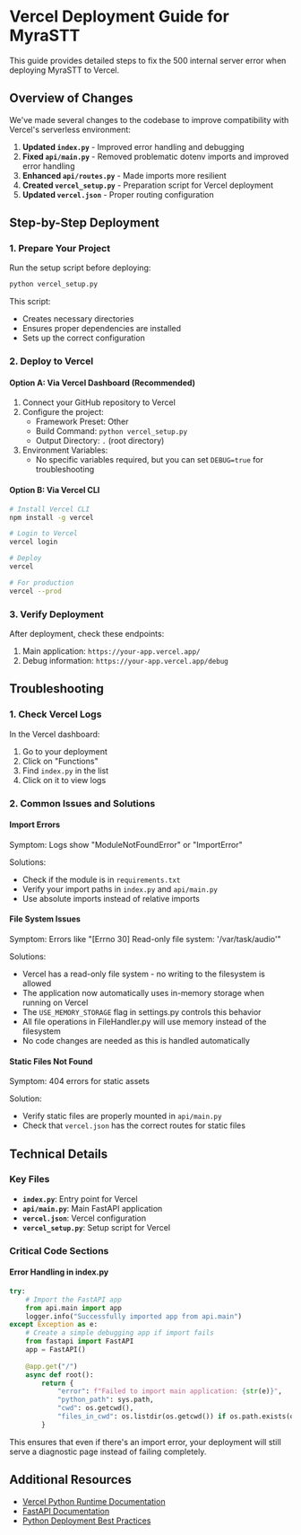# Vercel Deployment Guide for MyraSTT

This guide provides detailed steps to fix the 500 internal server error when deploying MyraSTT to Vercel.

## Overview of Changes

We've made several changes to the codebase to improve compatibility with Vercel's serverless environment:

1. **Updated `index.py`** - Improved error handling and debugging
2. **Fixed `api/main.py`** - Removed problematic dotenv imports and improved error handling
3. **Enhanced `api/routes.py`** - Made imports more resilient
4. **Created `vercel_setup.py`** - Preparation script for Vercel deployment
5. **Updated `vercel.json`** - Proper routing configuration

## Step-by-Step Deployment

### 1. Prepare Your Project

Run the setup script before deploying:

```bash
python vercel_setup.py
```

This script:
- Creates necessary directories
- Ensures proper dependencies are installed
- Sets up the correct configuration

### 2. Deploy to Vercel

#### Option A: Via Vercel Dashboard (Recommended)

1. Connect your GitHub repository to Vercel
2. Configure the project:
   - Framework Preset: Other
   - Build Command: `python vercel_setup.py`
   - Output Directory: `.` (root directory)
3. Environment Variables: 
   - No specific variables required, but you can set `DEBUG=true` for troubleshooting

#### Option B: Via Vercel CLI

```bash
# Install Vercel CLI
npm install -g vercel

# Login to Vercel
vercel login

# Deploy
vercel

# For production
vercel --prod
```

### 3. Verify Deployment

After deployment, check these endpoints:

1. Main application: `https://your-app.vercel.app/`
2. Debug information: `https://your-app.vercel.app/debug`

## Troubleshooting

### 1. Check Vercel Logs

In the Vercel dashboard:
1. Go to your deployment
2. Click on "Functions"
3. Find `index.py` in the list
4. Click on it to view logs

### 2. Common Issues and Solutions

#### Import Errors

Symptom: Logs show "ModuleNotFoundError" or "ImportError"

Solutions:
- Check if the module is in `requirements.txt`
- Verify your import paths in `index.py` and `api/main.py`
- Use absolute imports instead of relative imports

#### File System Issues

Symptom: Errors like "[Errno 30] Read-only file system: '/var/task/audio'"

Solutions:
- Vercel has a read-only file system - no writing to the filesystem is allowed
- The application now automatically uses in-memory storage when running on Vercel
- The `USE_MEMORY_STORAGE` flag in settings.py controls this behavior
- All file operations in FileHandler.py will use memory instead of the filesystem
- No code changes are needed as this is handled automatically

#### Static Files Not Found

Symptom: 404 errors for static assets

Solution:
- Verify static files are properly mounted in `api/main.py`
- Check that `vercel.json` has the correct routes for static files

## Technical Details

### Key Files

- **`index.py`**: Entry point for Vercel
- **`api/main.py`**: Main FastAPI application
- **`vercel.json`**: Vercel configuration
- **`vercel_setup.py`**: Setup script for Vercel

### Critical Code Sections

#### Error Handling in index.py

```python
try:
    # Import the FastAPI app
    from api.main import app
    logger.info("Successfully imported app from api.main")
except Exception as e:
    # Create a simple debugging app if import fails
    from fastapi import FastAPI
    app = FastAPI()
    
    @app.get("/")
    async def root():
        return {
            "error": f"Failed to import main application: {str(e)}",
            "python_path": sys.path,
            "cwd": os.getcwd(),
            "files_in_cwd": os.listdir(os.getcwd()) if os.path.exists(os.getcwd()) else []
        }
```

This ensures that even if there's an import error, your deployment will still serve a diagnostic page instead of failing completely.

## Additional Resources

- [Vercel Python Runtime Documentation](https://vercel.com/docs/functions/runtimes/python)
- [FastAPI Documentation](https://fastapi.tiangolo.com/)
- [Python Deployment Best Practices](https://vercel.com/guides/python)
